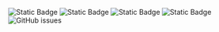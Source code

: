 ![Static Badge](https://img.shields.io/badge/blacklists-61-000000) ![Static Badge](https://img.shields.io/badge/blacklisted-2968969-cc0000) ![Static Badge](https://img.shields.io/badge/whitelisted-2253-00CC00) ![Static Badge](https://img.shields.io/badge/streaming_blacklist-28107-000000) ![GitHub issues](https://img.shields.io/github/issues/fabriziosalmi/blacklists)
